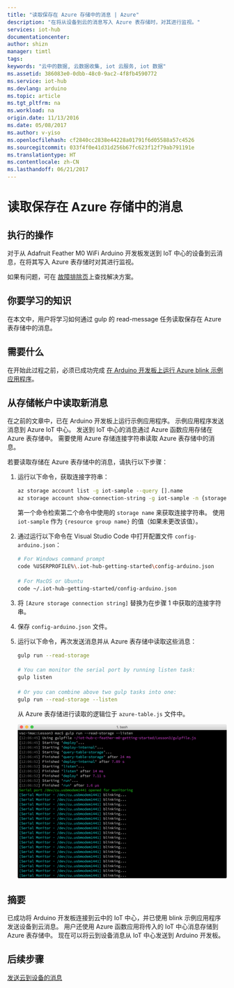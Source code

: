 ```yaml
---
title: "读取保存在 Azure 存储中的消息 | Azure"
description: "在将从设备到云的消息写入 Azure 表存储时，对其进行监视。"
services: iot-hub
documentationcenter: 
author: shizn
manager: timtl
tags: 
keywords: "云中的数据, 云数据收集, iot 云服务, iot 数据"
ms.assetid: 386083e0-0dbb-48c0-9ac2-4f8fb4590772
ms.service: iot-hub
ms.devlang: arduino
ms.topic: article
ms.tgt_pltfrm: na
ms.workload: na
origin.date: 11/13/2016
ms.date: 05/08/2017
ms.author: v-yiso
ms.openlocfilehash: cf2840cc2838e44228a01791f6d05588a57c4526
ms.sourcegitcommit: 033f4f0e41d31d256b67fc623f12f79ab791191e
ms.translationtype: HT
ms.contentlocale: zh-CN
ms.lasthandoff: 06/21/2017
---
```

# <a name="read-messages-persisted-in-azure-storage"></a>读取保存在 Azure 存储中的消息
## <a name="what-you-will-do"></a>执行的操作
对于从 Adafruit Feather M0 WiFi Arduino 开发板发送到 IoT 中心的设备到云消息，在将其写入 Azure 表存储时对其进行监视。

如果有问题，可在 [故障排除页][troubleshooting]上查找解决方案。

## <a name="what-you-will-learn"></a>你要学习的知识
在本文中，用户将学习如何通过 gulp 的 read-message 任务读取保存在 Azure 表存储中的消息。

## <a name="what-you-need"></a>需要什么
在开始此过程之前，必须已成功完成 [在 Arduino 开发板上运行 Azure blink 示例应用程序][run-blink-application]。

## <a name="read-new-messages-from-your-storage-account"></a>从存储帐户中读取新消息
在之前的文章中，已在 Arduino 开发板上运行示例应用程序。 示例应用程序发送消息到 Azure IoT 中心。 发送到 IoT 中心的消息通过 Azure 函数应用存储在 Azure 表存储中。 需要使用 Azure 存储连接字符串读取 Azure 表存储中的消息。

若要读取存储在 Azure 表存储中的消息，请执行以下步骤：

1. 运行以下命令，获取连接字符串：

   ```bash
   az storage account list -g iot-sample --query [].name
   az storage account show-connection-string -g iot-sample -n {storage name}
   ```

   第一个命令检索第二个命令中使用的 `storage name` 来获取连接字符串。 使用 `iot-sample` 作为 `{resource group name}` 的值（如果未更改该值）。
2. 通过运行以下命令在 Visual Studio Code 中打开配置文件 `config-arduino.json`：

   ```bash
   # For Windows command prompt
   code %USERPROFILE%\.iot-hub-getting-started\config-arduino.json

   # For MacOS or Ubuntu
   code ~/.iot-hub-getting-started/config-arduino.json
   ```
3. 将 `[Azure storage connection string]` 替换为在步骤 1 中获取的连接字符串。
4. 保存 `config-arduino.json` 文件。
5. 运行以下命令，再次发送消息并从 Azure 表存储中读取这些消息：

   ```bash
   gulp run --read-storage

   # You can monitor the serial port by running listen task:
   gulp listen

   # Or you can combine above two gulp tasks into one:
   gulp run --read-storage --listen
   ```

   从 Azure 表存储进行读取的逻辑位于 `azure-table.js` 文件中。

   ![gulp run --read-storage][gulp-run]

## <a name="summary"></a>摘要
已成功将 Arduino 开发板连接到云中的 IoT 中心，并已使用 blink 示例应用程序发送设备到云消息。 用户还使用 Azure 函数应用将传入的 IoT 中心消息存储到 Azure 表存储中。 现在可以将云到设备消息从 IoT 中心发送到 Arduino 开发板。

## <a name="next-steps"></a>后续步骤
[发送云到设备的消息][send-cloud-to-device-messages]
<!-- Images and links -->

[troubleshooting]: ./iot-hub-adafruit-feather-m0-wifi-kit-arduino-troubleshooting.md
[run-blink-application]: ./iot-hub-adafruit-feather-m0-wifi-kit-arduino-lesson3-run-azure-blink.md
[gulp-run]: ./media/iot-hub-adafruit-feather-m0-wifi-lessons/lesson3/gulp_read_message_arduino.png
[send-cloud-to-device-messages]: ./iot-hub-adafruit-feather-m0-wifi-kit-arduino-lesson4-send-cloud-to-device-messages.md